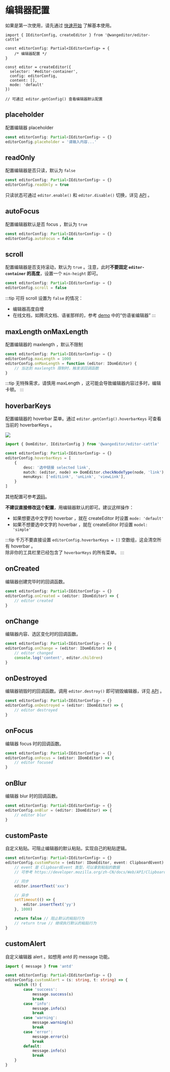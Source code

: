 # 编辑器配置

如果是第一次使用，请先通过 [快速开始](/v5/guide/getting-started.html) 了解基本使用。

```ts{4}
import { IEditorConfig, createEditor } from '@wangeditor/editor-cattle'

const editorConfig: Partial<IEditorConfig> = {
    /* 编辑器配置 */
}

const editor = createEditor({
  selector: '#editor-container',
  config: editorConfig,
  content: [],
  mode: 'default'
})

// 可通过 editor.getConfig() 查看编辑器默认配置
```

## placeholder

配置编辑器 placeholder

```ts
const editorConfig: Partial<IEditorConfig> = {}
editorConfig.placeholder = '请输入内容...'
```

## readOnly

配置编辑器是否只读，默认为 `false`

```ts
const editorConfig: Partial<IEditorConfig> = {}
editorConfig.readOnly = true
```

只读状态可通过 `editor.enable()` 和 `editor.disable()` 切换，详见 [API](/v5/guide/API.html) 。

## autoFocus

配置编辑器默认是否 focus ，默认为 `true`

```ts
const editorConfig: Partial<IEditorConfig> = {}
editorConfig.autoFocus = false
```

## scroll

配置编辑器是否支持滚动，默认为 `true` 。注意，此时**不要固定 `editor-container` 的高度**，设置一个 `min-height` 即可。

```ts
const editorConfig: Partial<IEditorConfig> = {}
editorConfig.scroll = false
```

:::tip
可将 scroll 设置为 `false` 的情况：
- 编辑器高度自增
- 在线文档，如腾讯文档、语雀那样的，参考 [demo](https://www.wangeditor.com/demo/zh-CN/like-qq-doc.html) 中的“仿语雀编辑器”
:::

## maxLength onMaxLength

配置编辑器的 maxlength ，默认不限制

```ts
const editorConfig: Partial<IEditorConfig> = {}
editorConfig.maxLength = 1000
editorConfig.onMaxLength = function (editor: IDomEditor) {
    // 当达到 maxlength 限制时，触发该回调函数
}
```

:::tip
无特殊需求，请慎用 maxLength ，这可能会导致编辑器内容过多时，编辑卡顿。
:::

## hoverbarKeys

配置编辑器的 hoverbar 菜单。通过 `editor.getConfig().hoverbarKeys` 可查看当前的 hoverbarKeys 。

![](/v5/image/hoverbar.png)

```ts
import { DomEditor, IEditorConfig } from '@wangeditor/editor-cattle'

const editorConfig: Partial<IEditorConfig> = {}
editorConfig.hoverbarKeys = [
    {
        desc: '选中链接 selected link',
        match: (editor, node) => DomEditor.checkNodeType(node, 'link'),
        menuKeys: ['editLink', 'unLink', 'viewLink'],
    }
]
```

其他配置可参考[源码](https://github.com/wangeditor-team/we-2021/blob/main/packages/editor/src/init-default-config/config/hoverbar.ts)。

**不建议直接修改这个配置**，用编辑器默认的即可。建议这样操作：
- 如果想要选中文字的 hoverbar ，就在 createEditor 时设置 `mode: 'default'`
- 如果不想要选中文字的 hoverbar ，就在 createEditor 时设置 `model: 'simple'`

:::tip
千万不要直接设置 `editorConfig.hoverbarKeys = []` 空数组，这会清空所有 hoverbar 。<br>
除非你的工具栏里已经包含了 `hoverbarKeys` 的所有菜单。
:::

## onCreated

编辑器创建完毕时的回调函数。

```ts
const editorConfig: Partial<IEditorConfig> = {}
editorConfig.onCreated = (editor: IDomEditor) => {
    // editor created
}
```

## onChange

编辑器内容、选区变化时的回调函数。

```ts
const editorConfig: Partial<IEditorConfig> = {}
editorConfig.onChange = (editor: IDomEditor) => {
    // editor changed
    console.log('content', editor.children)
}
```

## onDestroyed

编辑器销毁时的回调函数。调用 `editor.destroy()` 即可销毁编辑器，详见 [API](/v5/guide/API.html) 。

```ts
const editorConfig: Partial<IEditorConfig> = {}
editorConfig.onDestroyed = (editor: IDomEditor) => {
    // editor destroyed
}
```

## onFocus

编辑器 focus 时的回调函数。

```ts
const editorConfig: Partial<IEditorConfig> = {}
editorConfig.onFocus = (editor: IDomEditor) => {
    // editor focused
}
```

## onBlur

编辑器 blur 时的回调函数。

```ts
const editorConfig: Partial<IEditorConfig> = {}
editorConfig.onBlur = (editor: IDomEditor) => {
    // editor blur
}
```

## customPaste

自定义粘贴。可阻止编辑器的默认粘贴，实现自己的粘贴逻辑。

```ts
const editorConfig: Partial<IEditorConfig> = {}
editorConfig.customPaste = (editor: IDomEditor, event: ClipboardEvent): boolean => {
    // event 是 ClipboardEvent 类型，可以拿到粘贴的数据
    // 可参考 https://developer.mozilla.org/zh-CN/docs/Web/API/ClipboardEvent

    // 同步
    editor.insertText('xxx')

    // 异步
    setTimeout(() => {
        editor.insertText('yy')
    }, 1000)

    return false // 阻止默认的粘贴行为
    // return true // 继续执行默认的粘贴行为
}
```

## customAlert

自定义编辑器 alert 。如想用 antd 的 message 功能。

```ts
import { message } from 'antd'

const editorConfig: Partial<IEditorConfig> = {}
editorConfig.customAlert = (s: string, t: string) => {
    switch (t) {
        case 'success':
            message.success(s)
            break
        case 'info':
            message.info(s)
            break
        case 'warning':
            message.warning(s)
            break
        case 'error':
            message.error(s)
            break
        default:
            message.info(s)
            break
    }
}
```
